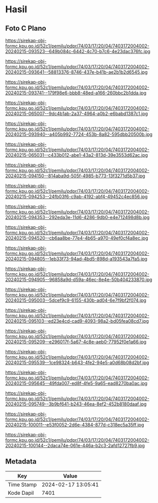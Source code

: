 # Hasil

## Foto C Plano

https://sirekap-obj-formc.kpu.go.id/52c1/pemilu/pdpr/74/03/17/20/04/7403172004002-20240215-093523--649b084c-6442-4c70-b7c6-4e23dac376fc.jpg

https://sirekap-obj-formc.kpu.go.id/52c1/pemilu/pdpr/74/03/17/20/04/7403172004002-20240215-093641--58813376-8746-437e-b41b-ae2b1b2d6545.jpg

https://sirekap-obj-formc.kpu.go.id/52c1/pemilu/pdpr/74/03/17/20/04/7403172004002-20240215-093741--179f98e6-bbb8-48ed-a166-260bbc2b1dda.jpg

https://sirekap-obj-formc.kpu.go.id/52c1/pemilu/pdpr/74/03/17/20/04/7403172004002-20240215-065007--9dc4b1ab-2a37-4964-a0b2-e6babd1387c1.jpg

https://sirekap-obj-formc.kpu.go.id/52c1/pemilu/pdpr/74/03/17/20/04/7403172004002-20240215-093940--a405b992-7724-453b-8a82-595dbb20500b.jpg

https://sirekap-obj-formc.kpu.go.id/52c1/pemilu/pdpr/74/03/17/20/04/7403172004002-20240215-065031--c433b012-abe1-43a2-813d-39e3553d62ac.jpg

https://sirekap-obj-formc.kpu.go.id/52c1/pemilu/pdpr/74/03/17/20/04/7403172004002-20240215-094150--814aba9d-505f-4985-b773-13f3271d5b37.jpg

https://sirekap-obj-formc.kpu.go.id/52c1/pemilu/pdpr/74/03/17/20/04/7403172004002-20240215-094253--24fb03f6-c9ab-4192-abf4-49452c4ec856.jpg

https://sirekap-obj-formc.kpu.go.id/52c1/pemilu/pdpr/74/03/17/20/04/7403172004002-20240215-094353--292eda3e-11d6-4286-9db0-e4e712498d8b.jpg

https://sirekap-obj-formc.kpu.go.id/52c1/pemilu/pdpr/74/03/17/20/04/7403172004002-20240215-094520--cb6aa8be-77e4-4b65-a970-49ef0cf4a8ec.jpg

https://sirekap-obj-formc.kpu.go.id/52c1/pemilu/pdpr/74/03/17/20/04/7403172004002-20240215-094805--1eb33f73-94ad-4bd5-898d-a193543a7fa5.jpg

https://sirekap-obj-formc.kpu.go.id/52c1/pemilu/pdpr/74/03/17/20/04/7403172004002-20240215-094905--96858a9d-d59a-46ec-8e4e-50b404233870.jpg

https://sirekap-obj-formc.kpu.go.id/52c1/pemilu/pdpr/74/03/17/20/04/7403172004002-20240215-095003--5dcef9c9-6155-430b-ad04-6e7f9bf2f074.jpg

https://sirekap-obj-formc.kpu.go.id/52c1/pemilu/pdpr/74/03/17/20/04/7403172004002-20240215-095103--ed23e4cd-cad9-4093-98a2-bd05fea08cd7.jpg

https://sirekap-obj-formc.kpu.go.id/52c1/pemilu/pdpr/74/03/17/20/04/7403172004002-20240215-095209--e296017f-5a67-4c8e-aeb0-77952f0e1a66.jpg

https://sirekap-obj-formc.kpu.go.id/52c1/pemilu/pdpr/74/03/17/20/04/7403172004002-20240215-095539--1ce98324-b643-4fe2-94e5-a0d68b08d2bf.jpg

https://sirekap-obj-formc.kpu.go.id/52c1/pemilu/pdpr/74/03/17/20/04/7403172004002-20240215-095645--49fda007-ed8f-4fe5-9a65-ead8270ba0ac.jpg

https://sirekap-obj-formc.kpu.go.id/52c1/pemilu/pdpr/74/03/17/20/04/7403172004002-20240215-095749--3b9bf641-b243-46ea-8ef2-452b8180daaf.jpg

https://sirekap-obj-formc.kpu.go.id/52c1/pemilu/pdpr/74/03/17/20/04/7403172004002-20240215-100011--e53f0052-2d6e-4384-877d-c318ec5a35ff.jpg

https://sirekap-obj-formc.kpu.go.id/52c1/pemilu/pdpr/74/03/17/20/04/7403172004002-20240215-100144--2daca74e-061e-446a-b2c3-2afd12727fb9.jpg


## Metadata

| Key        | Value               |
| ---------- | ------------------- |
| Time Stamp | 2024-02-17 13:05:41 |
| Kode Dapil | 7401                |



